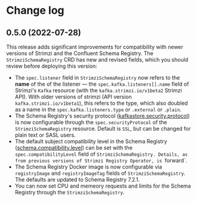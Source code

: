 # Change log

## 0.5.0 (2022-07-28)

This release adds significant improvements for compatibility with newer versions of Strimzi and the Confluent Schema Registry.
The `StrimziSchemaRegistry` CRD has new and revised fields, which you should review before deploying this version:

- The `spec.listener` field in `StrimziSchemaRegistry` now refers to the **name** of the of the listener — the `spec.kafka.listeners[].name` field of Strimzi's `Kafka` resource (with the `kafka.strimzi.io/v1beta2` Strimzi API).
  With older versions of strimzi (API version `kafka.strimzi.io/v1beta1`), this refers to the type, which also doubled as a name in the `spec.kafka.listeners.type` or `.external` or `.plain`.
- The Schema Registry's security protocol ([kafkastore.security.protocol](https://docs.confluent.io/platform/current/schema-registry/installation/config.html#kafkastore-security-protocol)) is now configurable through the `spec.securityProtocol` of the `StrimziSchemaRegistry` resource. Default is `SSL`, but can be changed for plain text or SASL users.
- The default subject compatibility level in the Schema Registry ([schema.compatibility.level](https://docs.confluent.io/platform/current/schema-registry/installation/config.html#schema-compatibility-level)) can be set with the `spec.compatibilityLevel` field of `StrimziSchemaRegistry. Details, as from previous versions of Strimzi Registry Operator, is `forward`.
- The Schema Registry Docker image is now configurable via `registryImage` and `registryImageTag` fields of `StrimziSchemaRegistry`. The defaults are updated to Schema Registry 7.2.1.
- You can now set CPU and memeory requests and limits for the Schema Registry through the `StrimziSchemaRegistry`.
